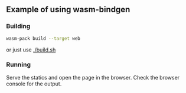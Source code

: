 ## Example of using wasm-bindgen

### Building

```bash
wasm-pack build --target web
```

or just use [./build.sh](./build.sh)

### Running

Serve the statics and open the page in
the browser. Check the browser console for
the output.
